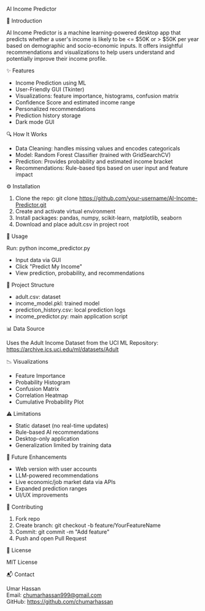 AI Income Predictor

🧩 Introduction

AI Income Predictor is a machine learning-powered desktop app that predicts whether a user's income is likely to be <= $50K or > $50K per year based on demographic and socio-economic inputs. It offers insightful recommendations and visualizations to help users understand and potentially improve their income profile.

✨ Features

- Income Prediction using ML
- User-Friendly GUI (Tkinter)
- Visualizations: feature importance, histograms, confusion matrix
- Confidence Score and estimated income range
- Personalized recommendations
- Prediction history storage
- Dark mode GUI

🔍 How It Works

- Data Cleaning: handles missing values and encodes categoricals
- Model: Random Forest Classifier (trained with GridSearchCV)
- Prediction: Provides probability and estimated income bracket
- Recommendations: Rule-based tips based on user input and feature impact

⚙️ Installation

1. Clone the repo: git clone https://github.com/your-username/AI-Income-Predictor.git
2. Create and activate virtual environment
3. Install packages: pandas, numpy, scikit-learn, matplotlib, seaborn
4. Download and place adult.csv in project root

🚀 Usage

Run: python income_predictor.py
- Input data via GUI
- Click "Predict My Income"
- View prediction, probability, and recommendations

📁 Project Structure

- adult.csv: dataset
- income_model.pkl: trained model
- prediction_history.csv: local prediction logs
- income_predictor.py: main application script

📊 Data Source

Uses the Adult Income Dataset from the UCI ML Repository: https://archive.ics.uci.edu/ml/datasets/Adult

📉 Visualizations

- Feature Importance
- Probability Histogram
- Confusion Matrix
- Correlation Heatmap
- Cumulative Probability Plot

⚠️ Limitations

- Static dataset (no real-time updates)
- Rule-based AI recommendations
- Desktop-only application
- Generalization limited by training data

🚧 Future Enhancements

- Web version with user accounts
- LLM-powered recommendations
- Live economic/job market data via APIs
- Expanded prediction ranges
- UI/UX improvements

🤝 Contributing

1. Fork repo
2. Create branch: git checkout -b feature/YourFeatureName
3. Commit: git commit -m "Add feature"
4. Push and open Pull Request

📄 License

MIT License

📬 Contact

Umar Hassan  
Email: chumarhassan999@gmail.com  
GitHub: https://github.com/chumarhassan

